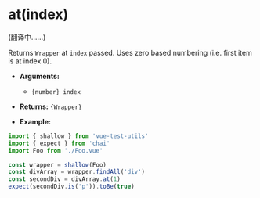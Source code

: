 # at(index)

(翻译中……)

Returns `Wrapper` at `index` passed. Uses zero based numbering (i.e. first item is at index 0).

- **Arguments:**
  - `{number} index`

- **Returns:** `{Wrapper}`

- **Example:**

```js
import { shallow } from 'vue-test-utils'
import { expect } from 'chai'
import Foo from './Foo.vue'

const wrapper = shallow(Foo)
const divArray = wrapper.findAll('div')
const secondDiv = divArray.at(1)
expect(secondDiv.is('p')).toBe(true)
```
